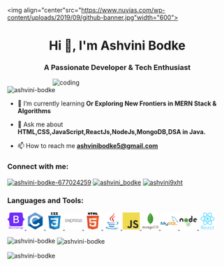 <img align="center"src="https://www.nuvias.com/wp-content/uploads/2019/09/github-banner.jpg"width="600"> 

<h1 align="center">Hi 👋, I'm Ashvini Bodke</h1>
<h3 align="center">A Passionate Developer & Tech Enthusiast</h3>
<img align="right"alt="coding"width="400"src="https://miro.medium.com/v2/resize:fit:1400/1*qdAW1TjCN57h1lbuuzvchg.gif"/>


<p align="left"> <img src="https://komarev.com/ghpvc/?username=ashvini-bodke&label=Profile%20views&color=0e75b6&style=flat" alt="ashvini-bodke" /> </p>

- 🌱 I’m currently learning **Or Exploring New Frontiers in MERN Stack & Algorithms**

- 💬 Ask me about **HTML,CSS,JavaScript,ReactJs,NodeJs,MongoDB,DSA in Java.**

- 📫 How to reach me **ashvinibodke5@gmail.com**



<h3 align="left">Connect with me:</h3>
<p align="left">
<a href="https://linkedin.com/in/ashvini-bodke-677024259" target="blank"><img align="center" src="https://raw.githubusercontent.com/rahuldkjain/github-profile-readme-generator/master/src/images/icons/Social/linked-in-alt.svg" alt="ashvini-bodke-677024259" height="30" width="40" /></a>
<a href="https://www.leetcode.com/ashvini_bodke" target="blank"><img align="center" src="https://raw.githubusercontent.com/rahuldkjain/github-profile-readme-generator/master/src/images/icons/Social/leet-code.svg" alt="ashvini_bodke" height="30" width="40" /></a>
<a href="https://auth.geeksforgeeks.org/user/ashvini9xht" target="blank"><img align="center" src="https://raw.githubusercontent.com/rahuldkjain/github-profile-readme-generator/master/src/images/icons/Social/geeks-for-geeks.svg" alt="ashvini9xht" height="30" width="40" /></a>
</p>

<h3 align="left">Languages and Tools:</h3>
<p align="left"> <a href="https://getbootstrap.com" target="_blank" rel="noreferrer"> <img src="https://raw.githubusercontent.com/devicons/devicon/master/icons/bootstrap/bootstrap-plain-wordmark.svg" alt="bootstrap" width="40" height="40"/> </a> <a href="https://www.cprogramming.com/" target="_blank" rel="noreferrer"> <img src="https://raw.githubusercontent.com/devicons/devicon/master/icons/c/c-original.svg" alt="c" width="40" height="40"/> </a> <a href="https://www.w3schools.com/css/" target="_blank" rel="noreferrer"> <img src="https://raw.githubusercontent.com/devicons/devicon/master/icons/css3/css3-original-wordmark.svg" alt="css3" width="40" height="40"/> </a> <a href="https://expressjs.com" target="_blank" rel="noreferrer"> <img src="https://raw.githubusercontent.com/devicons/devicon/master/icons/express/express-original-wordmark.svg" alt="express" width="40" height="40"/> </a> <a href="https://www.w3.org/html/" target="_blank" rel="noreferrer"> <img src="https://raw.githubusercontent.com/devicons/devicon/master/icons/html5/html5-original-wordmark.svg" alt="html5" width="40" height="40"/> </a> <a href="https://www.java.com" target="_blank" rel="noreferrer"> <img src="https://raw.githubusercontent.com/devicons/devicon/master/icons/java/java-original.svg" alt="java" width="40" height="40"/> </a> <a href="https://developer.mozilla.org/en-US/docs/Web/JavaScript" target="_blank" rel="noreferrer"> <img src="https://raw.githubusercontent.com/devicons/devicon/master/icons/javascript/javascript-original.svg" alt="javascript" width="40" height="40"/> </a> <a href="https://www.mongodb.com/" target="_blank" rel="noreferrer"> <img src="https://raw.githubusercontent.com/devicons/devicon/master/icons/mongodb/mongodb-original-wordmark.svg" alt="mongodb" width="40" height="40"/> </a> <a href="https://www.mysql.com/" target="_blank" rel="noreferrer"> <img src="https://raw.githubusercontent.com/devicons/devicon/master/icons/mysql/mysql-original-wordmark.svg" alt="mysql" width="40" height="40"/> </a> <a href="https://nodejs.org" target="_blank" rel="noreferrer"> <img src="https://raw.githubusercontent.com/devicons/devicon/master/icons/nodejs/nodejs-original-wordmark.svg" alt="nodejs" width="40" height="40"/> </a> <a href="https://reactjs.org/" target="_blank" rel="noreferrer"> <img src="https://raw.githubusercontent.com/devicons/devicon/master/icons/react/react-original-wordmark.svg" alt="react" width="40" height="40"/> </a> </p>

<p><img align="left" src="https://github-readme-stats.vercel.app/api/top-langs?username=ashvini-bodke&show_icons=true&locale=en&layout=compact" alt="ashvini-bodke" /></p>

<p>&nbsp;<img align="center" src="https://github-readme-stats.vercel.app/api?username=ashvini-bodke&show_icons=true&locale=en" alt="ashvini-bodke" /></p>

<p><img align="center" src="https://github-readme-streak-stats.herokuapp.com/?user=ashvini-bodke&" alt="ashvini-bodke" /></p>
